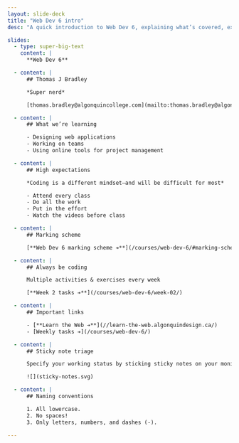 ```yaml
---
layout: slide-deck
title: "Web Dev 6 intro"
desc: "A quick introduction to Web Dev 6, explaining what’s covered, expectations & marking scheme."

slides:
  - type: super-big-text
    content: |
      **Web Dev 6**

  - content: |
      ## Thomas J Bradley

      *Super nerd*

      [thomas.bradley@algonquincollege.com](mailto:thomas.bradley@algonquincollege.com)

  - content: |
      ## What we’re learning

      - Designing web applications
      - Working on teams
      - Using online tools for project management

  - content: |
      ## High expectations

      *Coding is a different mindset—and will be difficult for most*

      - Attend every class
      - Do all the work
      - Put in the effort
      - Watch the videos before class

  - content: |
      ## Marking scheme

      [**Web Dev 6 marking scheme ➔**](/courses/web-dev-6/#marking-scheme)

  - content: |
      ## Always be coding

      Multiple activities & exercises every week

      [**Week 2 tasks ➔**](/courses/web-dev-6/week-02/)

  - content: |
      ## Important links

      - [**Learn the Web ➔**](//learn-the-web.algonquindesign.ca/)
      - [Weekly tasks ➔](/courses/web-dev-6/)

  - content: |
      ## Sticky note triage

      Specify your working status by sticking sticky notes on your monitor

      ![](sticky-notes.svg)

  - content: |
      ## Naming conventions

      1. All lowercase.
      2. No spaces!
      3. Only letters, numbers, and dashes (-).

---
```

